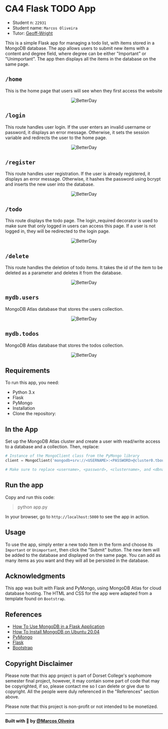 # CA4 Flask TODO App
- Student n: `22931`
- Student name: `Marcos Oliveira`
- Tutor: [Geoff-Wright](https://github.com/Geoff-Wright)

This is a simple Flask app for managing a todo list, with items stored in a MongoDB database. The app allows users to submit new items with a content and degree field, where degree can be either "Important" or "Unimportant". The app then displays all the items in the database on the same page.

## `/home`
This is the home page that users will see when they first access the website
<p align="center">
  <img alt="BetterDay" src="./web/preview/preview.png" >
</p>

## `/login`
This route handles user login. If the user enters an invalid username or password, it displays an error message. Otherwise, it sets the session variable and redirects the user to the home page.
<p align="center">
  <img alt="BetterDay" src="./web/preview/preview2.png" >
</p>

## `/register`
This route handles user registration. If the user is already registered, it displays an error message. Otherwise, it hashes the password using bcrypt and inserts the new user into the database.
<p align="center">
  <img alt="BetterDay" src="./web/preview/preview3.png" >
</p>

## `/todo`
This route displays the todo page. The login_required decorator is used to make sure that only logged in users can access this page. If a user is not logged in, they will be redirected to the login page.
<p align="center">
  <img alt="BetterDay" src="./web/preview/preview4.png" >
</p>

## `/delete`
This route handles the deletion of todo items. It takes the id of the item to be deleted as a parameter and deletes it from the database.
<p align="center">
  <img alt="BetterDay" src="./web/preview/preview5.png" >
</p>

## `mydb.users`
MongoDB Atlas database that stores the users collection.
<p align="center">
  <img alt="BetterDay" src="./web/preview/preview6.png" >
</p>

## `mydb.todos`
MongoDB Atlas database that stores the todos collection.
<p align="center">
  <img alt="BetterDay" src="./web/preview/preview7.png" >
</p>


## Requirements
To run this app, you need:

- Python 3.x
- Flask
- PyMongo
- Installation
- Clone the repository:

## In the App
Set up the MongoDB Atlas cluster and create a user with read/write access to a database and a collection. Then, replace:
```python
# Instance of the MongoClient class from the PyMongo library
client = MongoClient('mongodb+srv://<USERNAME>:<PASSWORD>@cluster0.tbouul8.mongodb.net/?retryWrites=true&w=majority')

# Make sure to replace <username>, <password>, <clustername>, and <dbname> with the appropriate values for your MongoDB Atlas cluster.
```

## Run the app

Copy and run this code:
> python app.py

In your browser, go to `http://localhost:5000` to see the app in action.

## Usage
To use the app, simply enter a new todo item in the form and choose its `Important` or `Unimportant`, then click the "Submit" button. The new item will be added to the database and displayed on the same page. You can add as many items as you want and they will all be persisted in the database.

## Acknowledgments
This app was built with Flask and PyMongo, using MongoDB Atlas for cloud database hosting. The HTML and CSS for the app were adapted from a template found on `Bootstrap`.

## References
- [How To Use MongoDB in a Flask Application](https://www.digitalocean.com/community/tutorials/how-to-use-mongodb-in-a-flask-application)
- [How To Install MongoDB on Ubuntu 20.04](https://www.digitalocean.com/community/tutorials/how-to-install-mongodb-on-ubuntu-20-04)
- [PyMongo](https://pymongo.readthedocs.io/en/stable/)
- [Flask](https://flask.palletsprojects.com/en/1.1.x/)
- [Bootstrap](https://getbootstrap.com/docs/5.3/getting-started/introduction/)

## Copyright Disclaimer
Please note that this app project is part of Dorset College's sophomore semester final project, however, it may contain some part of code that may be copyrighted, if so, please contact me so I can delete or give due to copyright. All the people were duly referenced in the "References" section above.

Please note that this project is non-profit or not intended to be monetized.

---

<strong>Built with 💙 by [@Marcos Oliveira](https://www.linkedin.com/in/pgmarcosoliveira/)</strong>